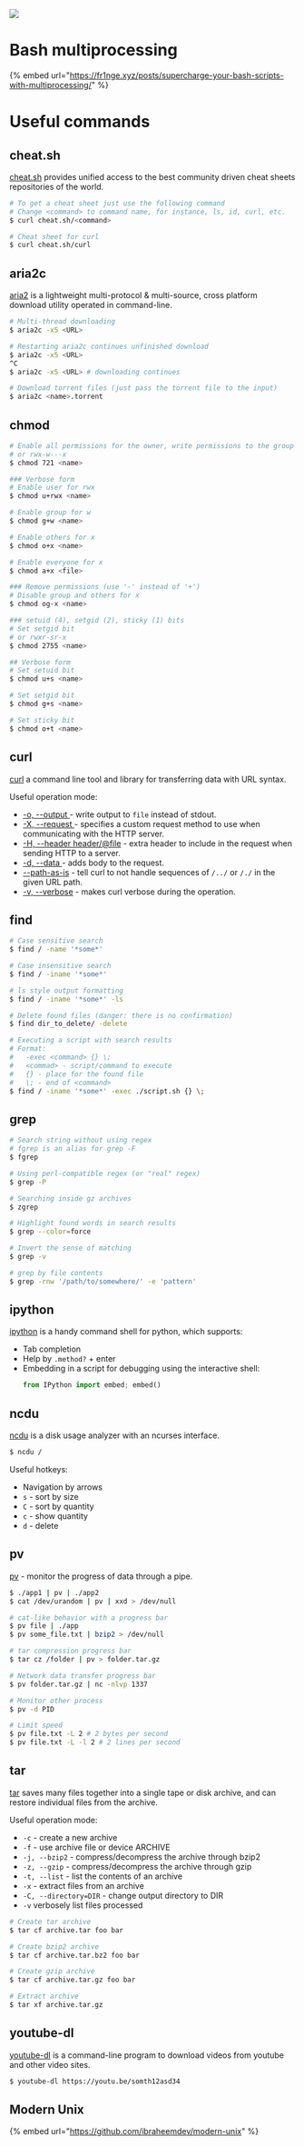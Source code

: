 ![](https://drawings.jvns.ca/drawings/bashtips.png)

# Bash multiprocessing

{% embed url="https://fr1nge.xyz/posts/supercharge-your-bash-scripts-with-multiprocessing/" %}

# Useful commands

## cheat.sh

[cheat.sh](https://github.com/chubin/cheat.sh) provides unified access to the best community driven cheat sheets repositories of the world.

```bash
# To get a cheat sheet just use the following command
# Change <command> to command name, for instance, ls, id, curl, etc.
$ curl cheat.sh/<command>

# Cheat sheet for curl
$ curl cheat.sh/curl
```

## aria2c

[aria2](https://github.com/aria2/aria2) is a lightweight multi-protocol & multi-source, cross platform download utility operated in command-line.

```bash
# Multi-thread downloading
$ aria2c -x5 <URL>

# Restarting aria2c continues unfinished download
$ aria2c -x5 <URL>
^C
$ aria2c -x5 <URL> # downloading continues

# Download torrent files (just pass the torrent file to the input)
$ aria2c <name>.torrent
```

## chmod

```bash
# Enable all permissions for the owner, write permissions to the group and execute permissions to others
# or rwx-w---x
$ chmod 721 <name>

### Verbose form
# Enable user for rwx
$ chmod u+rwx <name>

# Enable group for w
$ chmod g+w <name>

# Enable others for x
$ chmod o+x <name>

# Enable everyone for x
$ chmod a+x <file>

### Remove permissions (use '-' instead of '+')
# Disable group and others for x
$ chmod og-x <name>

### setuid (4), setgid (2), sticky (1) bits
# Set setgid bit
# or rwxr-sr-x
$ chmod 2755 <name>

## Verbose form
# Set setuid bit 
$ chmod u+s <name>

# Set setgid bit
$ chmod g+s <name>

# Set sticky bit
$ chmod o+t <name>
```

## curl

[curl](https://github.com/curl/curl) a command line tool and library for transferring data with URL syntax.

Useful operation mode:
- [-o, --output <file>](https://curl.se/docs/manpage.html#-o) - write output to `file` instead of stdout.
- [-X, --request <command>](https://curl.se/docs/manpage.html#-X) - specifies a custom request method to use when communicating with the HTTP server.
- [-H, --header <header/@file>](https://curl.se/docs/manpage.html#-H) - extra header to include in the request when sending HTTP to a server.
- [-d, --data <data>](https://curl.se/docs/manpage.html#-d) - adds body to the request.
- [--path-as-is](https://curl.se/docs/manpage.html#--path-as-is) - tell curl to not handle sequences of `/../` or `/./` in the given URL path.
- [-v, --verbose](https://curl.se/docs/manpage.html#-v) - makes curl verbose during the operation.

## find

```bash
# Case sensitive search
$ find / -name '*some*'

# Case insensitive search
$ find / -iname '*some*'

# ls style output formatting
$ find / -iname '*some*' -ls

# Delete found files (danger: there is no confirmation)
$ find dir_to_delete/ -delete

# Executing a script with search results
# Format: 
#   -exec <command> {} \;
#   <commad> - script/command to execute
#   {} - place for the found file
#   \; - end of <command>
$ find / -iname '*some*' -exec ./script.sh {} \;
```

## grep

```bash
# Search string without using regex
# fgrep is an alias for grep -F
$ fgrep

# Using perl-compatible regex (or "real" regex)
$ grep -P

# Searching inside gz archives
$ zgrep

# Highlight found words in search results
$ grep --color=force

# Invert the sense of matching
$ grep -v

# grep by file contents
$ grep -rnw '/path/to/somewhere/' -e 'pattern'
```

## ipython

[ipython](https://github.com/ipython/ipython) is a handy command shell for python, which supports:
- Tab completion
- Help by `.method?` + enter
- Embedding in a script for debugging using the interactive shell:
    ```python
    from IPython import embed; embed()
    ```

## ncdu

[ncdu](https://dev.yorhel.nl/ncdu) is a disk usage analyzer with an ncurses interface.

```bash
$ ncdu /
```

Useful hotkeys:
- Navigation by arrows
- `s` - sort by size
- `C` - sort by quantity
- `c` - show quantity
- `d` - delete

## pv

[pv](https://linux.die.net/man/1/pv) - monitor the progress of data through a pipe.

```bash
$ ./app1 | pv | ./app2
$ cat /dev/urandom | pv | xxd > /dev/null

# cat-like behavior with a progress bar
$ pv file | ./app
$ pv some_file.txt | bzip2 > /dev/null

# tar compression progress bar
$ tar cz /folder | pv > folder.tar.gz

# Network data transfer progress bar
$ pv folder.tar.gz | nc -nlvp 1337

# Monitor other process
$ pv -d PID

# Limit speed
$ pv file.txt -L 2 # 2 bytes per second
$ pv file.txt -L -l 2 # 2 lines per second
```

## tar

[tar](https://linux.die.net/man/1/tar) saves many files together into a single tape or disk archive, and can restore individual files from the archive.

Useful operation mode:
- `-c` - create a new archive
- `-f` - use archive file or device ARCHIVE
- `-j, --bzip2` - compress/decompress the archive through bzip2
- `-z, --gzip` - compress/decompress the archive through gzip
- `-t, --list` - list the contents of an archive
- `-x` - extract files from an archive
- `-C, --directory=DIR` - change output directory to DIR
- `-v` verbosely list files processed

```bash
# Create tar archive
$ tar cf archive.tar foo bar

# Create bzip2 archive
$ tar cf archive.tar.bz2 foo bar

# Create gzip archive
$ tar cf archive.tar.gz foo bar

# Extract archive
$ tar xf archive.tar.gz
```

## youtube-dl

[youtube-dl](https://github.com/ytdl-org/youtube-dl) is a command-line program to download videos from youtube and other video sites.

```bash
$ youtube-dl https://youtu.be/somth12asd34
```

## Modern Unix

{% embed url="https://github.com/ibraheemdev/modern-unix" %}
